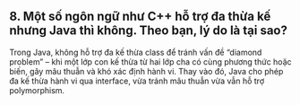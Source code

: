 ## 8. Một số ngôn ngữ như C++ hỗ trợ đa thừa kế nhưng Java thì không. Theo bạn, lý do là tại sao?

Trong Java, không hỗ trợ đa kế thừa class để tránh vấn đề “diamond problem” – khi một lớp con kế thừa từ hai lớp cha có cùng phương thức hoặc biến, gây mâu thuẫn và khó xác định hành vi. Thay vào đó, Java cho phép đa kế thừa hành vi qua interface, vừa tránh mâu thuẫn vừa vẫn hỗ trợ polymorphism.